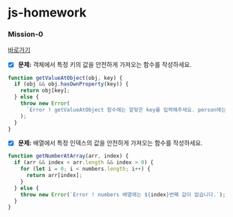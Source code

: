 # js-homework

### Mission-0

[바로가기](https://github.com/hammadam/js-homework/blob/main/mission01/naver_login/js/main.js)

- [x] **문제:** 객체에서 특정 키의 값을 안전하게 가져오는 함수를 작성하세요.

```javascript
function getValueAtObject(obj, key) {
  if (obj && obj.hasOwnProperty(key)) {
    return obj[key];
  } else {
    throw new Error(
      `Error ! getValueAtObject 함수에는 알맞은 key를 입력해주세요. person에는 ${key}의 값이 없습니다.`
    );
  }
}
```

- [x] **문제:** 배열에서 특정 인덱스의 값을 안전하게 가져오는 함수를 작성하세요.

```javascript
function getNumberAtArray(arr, index) {
  if (arr && index < arr.length && index > 0) {
    for (let i = 0; i < numbers.length; i++) {
      return arr[index];
    }
  } else {
    throw new Error(`Error ! numbers 배열에는 ${index}번째 값이 없습니다.`);
  }
}
```

<!-- - [ ] Mission-1 [바로가기](https://github.com/hammadam/js-homework) -->
